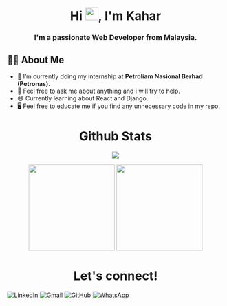 
<h1 align="center">Hi <img src="https://raw.githubusercontent.com/MartinHeinz/MartinHeinz/master/wave.gif"  width="30px" height="30px">, I'm Kahar</h1>
<h3 align="center">I'm a passionate Web Developer from Malaysia.</h3>

## 🙋‍♂️ About Me

- 🔭 I’m currently doing my internship at **Petroliam Nasional Berhad (Petronas)**.
- 💬 Feel free to ask me about anything and i will try to help.
- 😄 Currently learning about React and Django.
- 🖥️ Feel free to educate me if you find any unnecessary code in my repo.



<h1 align="center">Github Stats</h1>
<p align="center">
   <img src="https://github-readme-streak-stats.herokuapp.com/?user=KaharWorkable&theme=black-ice&hide_border=true&stroke=0000&background=060A0CD0"/>
</p>

<p align="center">
<img src="https://github-readme-stats.vercel.app/api?username=KaharWorkable&show_icons=true&count_private=true&theme=react&hide_border=true&bg_color=0D1117" height="200"/>
<img src="https://github-readme-stats.vercel.app/api/top-langs/?username=KaharWorkable&langs_count=10&count_private=true&theme=react&layout=compact&hide_border=true&bg_color=0D1117" height="200"/>
</p>

<!-- github color = 181717 -->
<h1 align="center">Let's connect!</h1>

[![LinkedIn](https://img.shields.io/badge/LinkedIn-0D1117?style=for-the-badge&logo=linkedin&logoColor=white)](https://www.linkedin.com/in/kahar-muslimin)
[![Gmail](https://img.shields.io/badge/Gmail-0D1117?style=for-the-badge&logo=gmail&logoColor=white)](mailto:kaharmuslimin12@gmail.com?subject=github_message)
[![GitHub](https://img.shields.io/badge/GitHub-0D1117?style=for-the-badge&logo=github&logoColor=white)](https://github.com/KaharWorkable?tab=follow)
[![WhatsApp](https://img.shields.io/badge/WhatsApp-0D1117?style=for-the-badge&logo=whatsapp&logoColor=white)](https://wa.me/60135583786)


